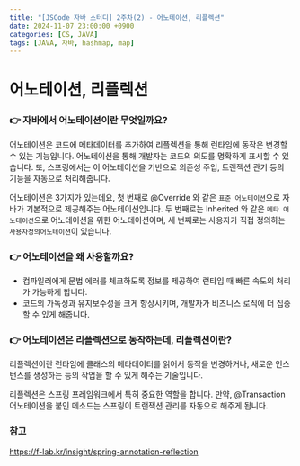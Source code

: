 ```yaml
---
title: "[JSCode 자바 스터디] 2주차(2) - 어노테이션, 리플렉션"
date: 2024-11-07 23:00:00 +0900
categories: [CS, JAVA]
tags: [JAVA, 자바, hashmap, map]
---
```


# 어노테이션, 리플렉션

### 👉 자바에서 어노테이션이란 무엇일까요?

어노테이션은 코드에 메타데이터를 추가하여 리플렉션을 통해 런타임에 동작은 변경할 수 있는 기능입니다. 어노테이션을 통해 개발자는 코드의 의도를 명확하게 표시할 수 있습니다. 또, 스프링에서는 이 어노테이션을 기반으로 의존성 주입, 트랜잭션 관기 등의 기능을 자동으로 처리해줍니다.

어노테이션은 3가지가 있는데요, 첫 번째로 @Override 와 같은 `표준 어노테이션`으로 자바가 기본적으로 제공해주는 어노테이션입니다. 두 번째로는 Inherited 와 같은 `메타 어노테이션`으로 어노테이션을 위한 어노테이션이며, 세 번째로는 사용자가 직접 정의하는 `사용자정의어노테이션`이 있습니다.

### 👉 어노테이션을 왜 사용할까요?

- 컴파일러에게 문법 에러를 체크하도록 정보를 제공하여 런타임 때 빠른 속도의 처리가 가능하게 합니다.
- 코드의 가독성과 유지보수성을 크게 향상시키며, 개발자가 비즈니스 로직에 더 집중할 수 있게 해줍니다.

### 👉 어노테이션은 리플렉션으로 동작하는데, 리플렉션이란?

리플렉션이란 런타임에 클래스의 메타데이터를 읽어서 동작을 변경하거나, 새로운 인스턴스를 생성하는 등의 작업을 할 수 있게 해주는 기술입니다.

리플렉션은 스프링 프레임워크에서 특히 중요한 역할을 합니다. 만약, @Transaction 어노테이션을 붙인 메소드는 스프링이 트랜잭션 관리를 자동으로 해주게 됩니다.

### 참고

https://f-lab.kr/insight/spring-annotation-reflection
